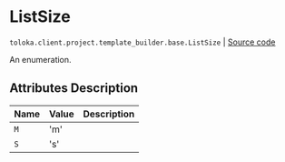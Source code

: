 # ListSize
`toloka.client.project.template_builder.base.ListSize` | [Source code](https://github.com/Toloka/toloka-kit/blob/v0.1.24/src/client/project/template_builder/base.py#L211)

An enumeration.

## Attributes Description

| Name | Value | Description |
| :------| :-----------| :----------| 
`M`|'m'|<p></p>
`S`|'s'|<p></p>
